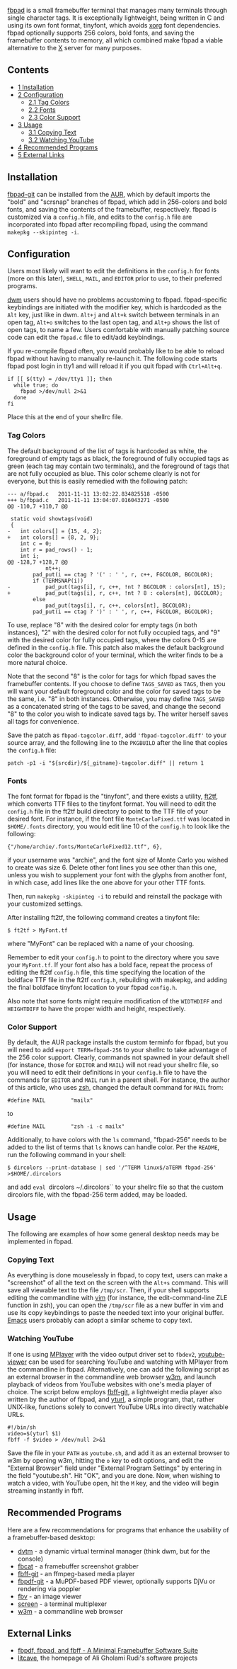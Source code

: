 [fbpad](http://repo.or.cz/w/fbpad.git) is a small framebuffer terminal that manages many terminals through single character tags. It is exceptionally lightweight, being written in C and using its own font format, tinyfont, which avoids [xorg](/index.php/Xorg "Xorg") font dependencies. fbpad optionally supports 256 colors, bold fonts, and saving the framebuffer contents to memory, all which combined make fbpad a viable alternative to the [X](/index.php/X "X") server for many purposes.

## Contents

*   [1 Installation](#Installation)
*   [2 Configuration](#Configuration)
    *   [2.1 Tag Colors](#Tag_Colors)
    *   [2.2 Fonts](#Fonts)
    *   [2.3 Color Support](#Color_Support)
*   [3 Usage](#Usage)
    *   [3.1 Copying Text](#Copying_Text)
    *   [3.2 Watching YouTube](#Watching_YouTube)
*   [4 Recommended Programs](#Recommended_Programs)
*   [5 External Links](#External_Links)

## Installation

[fbpad-git](https://aur.archlinux.org/packages/fbpad-git/) can be installed from the [AUR](/index.php/AUR "AUR"), which by default imports the "bold" and "scrsnap" branches of fbpad, which add in 256-colors and bold fonts, and saving the contents of the framebuffer, respectively. fbpad is customized via a `config.h` file, and edits to the `config.h` file are incorporated into fbpad after recompiling fbpad, using the command `makepkg --skipinteg -i`.

## Configuration

Users most likely will want to edit the definitions in the `config.h` for fonts (more on this later), `SHELL`, `MAIL`, and `EDITOR` prior to use, to their preferred programs.

[dwm](/index.php/Dwm "Dwm") users should have no problems accustoming to fbpad. fbpad-specific keybindings are initiated with the modifier key, which is hardcoded as the `Alt` key, just like in dwm. `Alt+j` and `Alt+k` switch between terminals in an open tag, `Alt+o` switches to the last open tag, and `Alt+p` shows the list of open tags, to name a few. Users comfortable with manually patching source code can edit the `fbpad.c` file to edit/add keybindings.

If you re-compile fbpad often, you would probably like to be able to reload fbpad without having to manually re-launch it. The following code starts fbpad post login in tty1 and will reload it if you quit fbpad with `Ctrl+Alt+q`.

```
if [[ $(tty) = /dev/tty1 ]]; then
  while true; do
    fbpad >/dev/null 2>&1
  done
fi

```

Place this at the end of your shellrc file.

### Tag Colors

The default background of the list of tags is hardcoded as white, the foreground of empty tags as black, the foreground of fully occupied tags as green (each tag may contain two terminals), and the foreground of tags that are not fully occupied as blue. This color scheme clearly is not for everyone, but this is easily remedied with the following patch:

```
--- a/fbpad.c	2011-11-11 13:02:22.834825518 -0500
+++ b/fbpad.c	2011-11-11 13:04:07.016043271 -0500
@@ -110,7 +110,7 @@

 static void showtags(void)
 {
-	int colors[] = {15, 4, 2};
+	int colors[] = {8, 2, 9};
 	int c = 0;
 	int r = pad_rows() - 1;
 	int i;
@@ -128,7 +128,7 @@
 			nt++;
 		pad_put(i == ctag ? '(' : ' ', r, c++, FGCOLOR, BGCOLOR);
 		if (TERMSNAP(i))
-			pad_put(tags[i], r, c++, !nt ? BGCOLOR : colors[nt], 15);
+			pad_put(tags[i], r, c++, !nt ? 8 : colors[nt], BGCOLOR);
 		else
 			pad_put(tags[i], r, c++, colors[nt], BGCOLOR);
 		pad_put(i == ctag ? ')' : ' ', r, c++, FGCOLOR, BGCOLOR);
```

To use, replace "8" with the desired color for empty tags (in both instances), "2" with the desired color for not fully occupied tags, and "9" with the desired color for fully occupied tags, where the colors 0-15 are defined in the `config.h` file. This patch also makes the default background color the background color of your terminal, which the writer finds to be a more natural choice.

Note that the second "8" is the color for tags for which fbpad saves the framebuffer contents. If you choose to define `TAGS_SAVED` as `TAGS`, then you will want your default foreground color and the color for saved tags to be the same, i.e. "8" in both instances. Otherwise, you may define `TAGS_SAVED` as a concatenated string of the tags to be saved, and change the second "8" to the color you wish to indicate saved tags by. The writer herself saves all tags for convenience.

Save the patch as `fbpad-tagcolor.diff`, add `'fbpad-tagcolor.diff'` to your source array, and the following line to the `PKGBUILD` after the line that copies the `config.h` file:

```
patch -p1 -i "${srcdir}/${_gitname}-tagcolor.diff" || return 1

```

### Fonts

The font format for fbpad is the "tinyfont", and there exists a utility, [ft2tf](https://aur.archlinux.org/packages/ft2tf/), which converts TTF files to the tinyfont format. You will need to edit the `config.h` file in the ft2tf build directory to point to the TTF file of your desired font. For instance, if the font file `MonteCarloFixed.ttf` was located in `$HOME/.fonts` directory, you would edit line 10 of the `config.h` to look like the following:

```
{"/home/archie/.fonts/MonteCarloFixed12.ttf", 6},

```

if your username was "archie", and the font size of Monte Carlo you wished to create was size 6\. Delete other font lines you see other than this one, unless you wish to supplement your font with the glyphs from another font, in which case, add lines like the one above for your other TTF fonts.

Then, run `makepkg -skipinteg -i` to rebuild and reinstall the package with your customized settings.

After installing ft2tf, the following command creates a tinyfont file:

```
$ ft2tf > MyFont.tf

```

where "MyFont" can be replaced with a name of your choosing.

Remember to edit your `config.h` to point to the directory where you save your `MyFont.tf`. If your font also has a bold face, repeat the process of editing the ft2tf `config.h` file, this time specifying the location of the boldface TTF file in the ft2tf `config.h`, rebuilding with makepkg, and adding the final boldface tinyfont location to your fbpad `config.h`.

Also note that some fonts might require modification of the `WIDTHDIFF` and `HEIGHTDIFF` to have the proper width and height, respectively.

### Color Support

By default, the AUR package installs the custom terminfo for fbpad, but you will need to add `export TERM=fbpad-256` to your shellrc to take advantage of the 256 color support. Clearly, commands not spawned in your default shell (for instance, those for `EDITOR` and `MAIL`) will not read your shellrc file, so you will need to edit their definitions in your `config.h` file to have the commands for `EDITOR` and `MAIL` run in a parent shell. For instance, the author of this article, who uses [zsh](/index.php/Zsh "Zsh"), changed the default command for `MAIL` from:
```
#define MAIL		"mailx"

```

to

```
#define MAIL		"zsh -i -c mailx"

```

Additionally, to have colors with the `ls` command, "fbpad-256" needs to be added to the list of terms that `ls` knows can handle color. Per the `README`, run the following command in your shell:

```
$ dircolors --print-database | sed '/^TERM linux$/aTERM fbpad-256' >$HOME/.dircolors

```

and add `eval `dircolors ~/.dircolors`` to your shellrc file so that the custom dircolors file, with the fbpad-256 term added, may be loaded.

## Usage

The following are examples of how some general desktop needs may be implemented in fbpad.

### Copying Text

As everything is done mouselessly in fbpad, to copy text, users can make a "screenshot" of all the text on the screen with the `Alt+s` command. This will save all viewable text to the file `/tmp/scr`. Then, if your shell supports editing the commandline with [vim](/index.php/Vim "Vim") (for instance, the edit-command-line ZLE function in zsh), you can open the `/tmp/scr` file as a new buffer in vim and use its copy keybindings to paste the needed text into your original buffer. [Emacs](/index.php/Emacs "Emacs") users probably can adopt a similar scheme to copy text.

### Watching YouTube

If one is using [MPlayer](/index.php/MPlayer "MPlayer") with the video output driver set to `fbdev2`, [youtube-viewer](https://www.archlinux.org/packages/?name=youtube-viewer) can be used for searching YouTube and watching with MPlayer from the commandline in fbpad. Alternatively, one can add the following script as an external browser in the commandline web browser [w3m](https://www.archlinux.org/packages/?name=w3m), and launch playback of videos from YouTube websites with one's media player of choice. The script below employs [fbff-git](https://aur.archlinux.org/packages/fbff-git/), a lightweight media player also written by the author of fbpad, and [yturl](https://aur.archlinux.org/packages/yturl/), a simple program, that, rather UNIX-like, functions solely to convert YouTube URLs into directly watchable URLs.

```
#!/bin/sh
video=$(yturl $1)
fbff -f $video > /dev/null 2>&1
```

Save the file in your `PATH` as `youtube.sh`, and add it as an external browser to w3m by opening w3m, hitting the `o` key to edit options, and edit the "External Browser" field under "External Program Settings" by entering in the field "youtube.sh". Hit "OK", and you are done. Now, when wishing to watch a video, with YouTube open, hit the `M` key, and the video will begin streaming instantly in fbff.

## Recommended Programs

Here are a few recommendations for programs that enhance the usability of a framebuffer-based desktop:

*   [dvtm](https://www.archlinux.org/packages/?name=dvtm) - a dynamic virtual terminal manager (think dwm, but for the console)
*   [fbcat](https://aur.archlinux.org/packages/fbcat/) - a framebuffer screenshot grabber
*   [fbff-git](https://aur.archlinux.org/packages/fbff-git/) - an ffmpeg-based media player
*   [fbpdf-git](https://aur.archlinux.org/packages/fbpdf-git/) - a MuPDF-based PDF viewer, optionally supports DjVu or rendering via poppler
*   [fbv](https://www.archlinux.org/packages/?name=fbv) - an image viewer
*   [screen](/index.php/Screen "Screen") - a terminal multiplexer
*   [w3m](https://www.archlinux.org/packages/?name=w3m) - a commandline web browser

## External Links

*   [fbpdf, fbpad, and fbff - A Minimal Framebuffer Software Suite](https://bbs.archlinux.org/viewtopic.php?pid=1019748)
*   [litcave](http://litcave.rudi.ir), the homepage of Ali Gholami Rudi's software projects